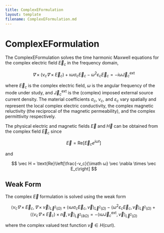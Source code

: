 ```yaml
---
title: ComplexEFormulation
layout: template
filename: ComplexEFormulation.md
---
```

# ComplexEFormulation

The ComplexEFormulation solves the time harmonic Maxwell equations for the complex electric field $\vec E_c$ in the frequency domain,

$$
\vec ∇× \left(ν_c \vec ∇× \vec E_c\right) + \imath ω σ_c \vec E_c - ω^2 ε_c \vec E_c = -i ω \vec J_c^\text{ext}
$$

where $\vec E_c$ is the complex electric field, $\omega$ is the angular frequency of the mode under study, and $\vec J_c^\text{ext}$ is the (complex) imposed external source current density. The material coefficients $σ_c$, $ν_c$, and $ε_c$ vary spatially and represent the local complex electric conductivity, the complex magnetic reluctivity (the reciprocal of the magnetic permeability), and the complex permittivity respectively.

The physical electric and magnetic fields $\vec E$ and $\vec H$ can be obtained from the complex field $\vec E_c$ since 

$$
\vec E = \text{Re}\left[\vec E_c e^{i \omega t}\right]
$$ 

and 

$$
\vec H = \text{Re}\left[\frac{-ν_c}{\imath ω} \vec \nabla \times \vec E_c\right]
$$

## Weak Form
The complex $\vec E$ formulation is solved using the weak form

$$
\langle ν_c \vec ∇ × \vec E_c, \vec ∇× \vec v \rangle_{\vec L^2(\Omega)} + \langle \imath ω σ_c \vec E_c, \vec v \rangle_{\vec L^2(\Omega)} - \langle ω^2 ε_c \vec E_c, \vec v \rangle_{\vec L^2(\Omega)} + \left\langle \left( ν_c \vec ∇ × \vec E_c \right) × \vec n, \vec v\right\rangle_{\vec L^2(\partial \Omega)} = -\langle \imath ω \vec J_c^\mathrm{ext}, \vec v \rangle_{\vec L^2(\Omega)}
$$

where the complex valued test function $\vec v ∈ H(\mathrm{curl})$.
